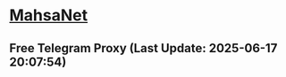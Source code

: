 
# [MahsaNet](https://t.me/mahsa_net)
## Free Telegram Proxy (Last Update: 2025-06-17 20:07:54)

    